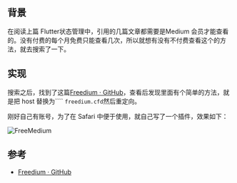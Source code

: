 
## 背景

在阅读上篇 Flutter状态管理中，引用的几篇文章都需要是Medium 会员才能查看的。没有付费的每个月免费只能查看几次，所以就想有没有不付费查看这个的方法，就去搜索了一下。

<!--more-->



## 实现


搜索之后，找到了这篇[Freedium · GitHub](https://github.com/Freedium-cfd)，查看后发现里面有个简单的方法，就是把 host 替换为````
`freedium.cfd`然后重定向。


刚好自己有账号，为了在 Safari 中便于使用，就自己写了一个插件，效果如下：


![FreeMedium](https://raw.githubusercontent.com/mokong/BlogImages/main/FreeMedium.gif)


## 参考


- [Freedium · GitHub](https://github.com/Freedium-cfd)
